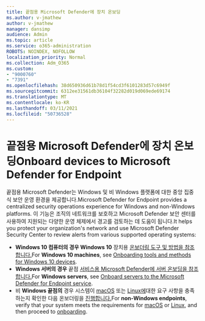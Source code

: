 ```yaml
---
title: 끝점용 Microsoft Defender에 장치 온보딩
ms.author: v-jmathew
author: v-jmathew
manager: dansimp
audience: Admin
ms.topic: article
ms.service: o365-administration
ROBOTS: NOINDEX, NOFOLLOW
localization_priority: Normal
ms.collection: Adm_O365
ms.custom:
- "9000760"
- "7391"
ms.openlocfilehash: 38d650936d61b78d1f54cd3f6101283d57c6949f
ms.sourcegitcommit: 6312ee31561db36104f32282d019d069ede69174
ms.translationtype: MT
ms.contentlocale: ko-KR
ms.lasthandoff: 03/11/2021
ms.locfileid: "50736528"
---
```

# <a name="onboard-devices-to-microsoft-defender-for-endpoint"></a><span data-ttu-id="62b17-102">끝점용 Microsoft Defender에 장치 온보딩</span><span class="sxs-lookup"><span data-stu-id="62b17-102">Onboard devices to Microsoft Defender for Endpoint</span></span>

<span data-ttu-id="62b17-103">끝점용 Microsoft Defender는 Windows 및 비 Windows 플랫폼에 대한 중앙 집중식 보안 운영 환경을 제공합니다.</span><span class="sxs-lookup"><span data-stu-id="62b17-103">Microsoft Defender for Endpoint provides a centralized security operations experience for Windows and non-Windows platforms.</span></span> <span data-ttu-id="62b17-104">이 기능은 조직의 네트워크를 보호하고 Microsoft Defender 보안 센터를 사용하여 지원되는 다양한 운영 체제에서 경고를 검토하는 데 도움이 됩니다.</span><span class="sxs-lookup"><span data-stu-id="62b17-104">It helps you protect your organization's network and use Microsoft Defender Security Center to review alerts from various supported operating systems:</span></span>

- <span data-ttu-id="62b17-105">**Windows 10 컴퓨터의 경우 Windows 10** 장치용 [온보더링 도구 및 방법을 참조합니다.](https://go.microsoft.com/fwlink/?linkid=2143460)</span><span class="sxs-lookup"><span data-stu-id="62b17-105">For **Windows 10 machines**, see [Onboarding tools and methods for Windows 10 devices](https://go.microsoft.com/fwlink/?linkid=2143460).</span></span>
- <span data-ttu-id="62b17-106">**Windows 서버의 경우** 끝점 [서비스용 Microsoft Defender에 서버 온보딩을 참조합니다.](https://go.microsoft.com/fwlink/?linkid=2143627)</span><span class="sxs-lookup"><span data-stu-id="62b17-106">For **Windows servers**, see [Onboard servers to the Microsoft Defender for Endpoint service](https://go.microsoft.com/fwlink/?linkid=2143627).</span></span>
- <span data-ttu-id="62b17-107">비 **Windows 끝점의** 경우 시스템이 [macOS](https://go.microsoft.com/fwlink/?linkid=2143461) 또는 [Linux에](https://go.microsoft.com/fwlink/?linkid=2143462)대한 요구 사항을 충족하는지 확인한 다음 온보더링을 [진행합니다.](https://go.microsoft.com/fwlink/?linkid=2143628)</span><span class="sxs-lookup"><span data-stu-id="62b17-107">For **non-Windows endpoints**, verify that your system meets the requirements for [macOS](https://go.microsoft.com/fwlink/?linkid=2143461) or [Linux](https://go.microsoft.com/fwlink/?linkid=2143462), and then proceed to [onboarding](https://go.microsoft.com/fwlink/?linkid=2143628).</span></span>
